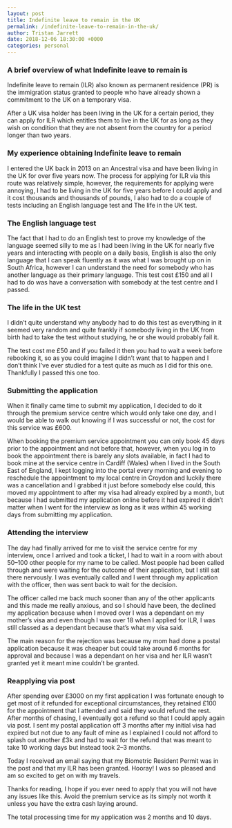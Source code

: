 ```yaml
---
layout: post
title: Indefinite leave to remain in the UK
permalink: /indefinite-leave-to-remain-in-the-uk/
author: Tristan Jarrett
date: 2018-12-06 18:30:00 +0000
categories: personal
---
```


### A brief overview of what Indefinite leave to remain is

Indefinite leave to remain (ILR) also known as permanent residence (PR) is the immigration status granted to people who have already shown a commitment to the UK on a temporary visa.

After a UK visa holder has been living in the UK for a certain period, they can apply for ILR which entitles them to live in the UK for as long as they wish on condition that they are not absent from the country for a period longer than two years.

### My experience obtaining Indefinite leave to remain

I entered the UK back in 2013 on an Ancestral visa and have been living in the UK for over five years now. The process for applying for ILR via this route was relatively simple, however, the requirements for applying were annoying, I had to be living in the UK for five years before I could apply and it cost thousands and thousands of pounds, I also had to do a couple of tests including an English language test and The life in the UK test.

### The English language test

The fact that I had to do an English test to prove my knowledge of the language seemed silly to me as I had been living in the UK for nearly five years and interacting with people on a daily basis, English is also the only language that I can speak fluently as it was what I was brought up on in South Africa, however I can understand the need for somebody who has another language as their primary language. This test cost £150 and all I had to do was have a conversation with somebody at the test centre and I passed.

### The life in the UK test

I didn’t quite understand why anybody had to do this test as everything in it seemed very random and quite frankly if somebody living in the UK from birth had to take the test without studying, he or she would probably fail it.

The test cost me £50 and if you failed it then you had to wait a week before rebooking it, so as you could imagine I didn’t want that to happen and I don’t think I’ve ever studied for a test quite as much as I did for this one. Thankfully I passed this one too.

### Submitting the application

When it finally came time to submit my application, I decided to do it through the premium service centre which would only take one day, and I would be able to walk out knowing if I was successful or not, the cost for this service was £600.

When booking the premium service appointment you can only book 45 days prior to the appointment and not before that, however, when you log in to book the appointment there is barely any slots available, in fact I had to book mine at the service centre in Cardiff (Wales) when I lived in the South East of England, I kept logging into the portal every morning and evening to reschedule the appointment to my local centre in Croydon and luckily there was a cancellation and I grabbed it just before somebody else could, this moved my appointment to after my visa had already expired by a month, but because I had submitted my application online before it had expired it didn’t matter when I went for the interview as long as it was within 45 working days from submitting my application.

### Attending the interview

The day had finally arrived for me to visit the service centre for my interview, once I arrived and took a ticket, I had to wait in a room with about 50–100 other people for my name to be called. Most people had been called through and were waiting for the outcome of their application, but I still sat there nervously. I was eventually called and I went through my application with the officer, then was sent back to wait for the decision.

The officer called me back much sooner than any of the other applicants and this made me really anxious, and so I should have been, the declined my application because when I moved over I was a dependant on my mother’s visa and even though I was over 18 when I applied for ILR, I was still classed as a dependant because that’s what my visa said.

The main reason for the rejection was because my mom had done a postal application because it was cheaper but could take around 6 months for approval and because I was a dependant on her visa and her ILR wasn’t granted yet it meant mine couldn’t be granted.

### Reapplying via post

After spending over £3000 on my first application I was fortunate enough to get most of it refunded for exceptional circumstances, they retained £100 for the appointment that I attended and said they would refund the rest. After months of chasing, I eventually got a refund so that I could apply again via post. I sent my postal application off 3 months after my initial visa had expired but not due to any fault of mine as I explained I could not afford to splash out another £3k and had to wait for the refund that was meant to take 10 working days but instead took 2–3 months.

Today I received an email saying that my Biometric Resident Permit was in the post and that my ILR has been granted. Hooray! I was so pleased and am so excited to get on with my travels.

Thanks for reading, I hope if you ever need to apply that you will not have any issues like this. Avoid the premium service as its simply not worth it unless you have the extra cash laying around.

The total processing time for my application was 2 months and 10 days.
